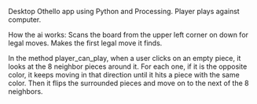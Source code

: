 Desktop Othello app using Python and Processing. Player plays against computer. 

How the ai works: 
Scans the board from the upper left corner on down for legal moves. Makes the first 
legal move it finds. 

In the method player_can_play, when a user clicks on an empty piece, it looks at 
the 8 neighbor pieces around it. For each one, if it is the opposite color, it 
keeps moving in that direction until it hits a piece with the same color. Then it 
flips the surrounded pieces and move on to the next of the 8 neighbors.


